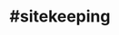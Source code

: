 ---
title: "#sitekeeping"
nm: sitekeeping
desc: Like housekeeping, but for a website.

layout: default2-tags
feed: y
---